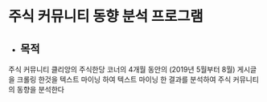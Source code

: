 # 주식 커뮤니티 동향 분석 프로그램
  * ## 목적
  주식 커뮤니티 클리앙의 주식한당 코너의 4개월 동안의 (2019년 5월부터 8월) 게시글을 크롤링 한것을 텍스트 마이닝 하여 
  텍스트 마이닝 한 결과를 분석하여 주식 커뮤니티의 동향을 분석한다
